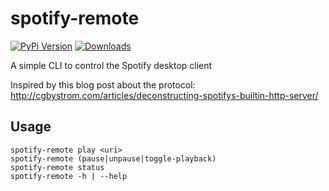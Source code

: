spotify-remote
==============


[![PyPi Version](http://img.shields.io/pypi/v/spotify-remote.svg?style=flat-square)](https://pypi.python.org/pypi/spotify-remote)
[![Downloads](http://img.shields.io/pypi/dm/spotify-remote.svg?style=flat-square)](https://pypi.python.org/pypi/spotify-remote)


A simple CLI to control the Spotify desktop client

Inspired by this blog post about the protocol: http://cgbystrom.com/articles/deconstructing-spotifys-builtin-http-server/


Usage
------

    spotify-remote play <uri>
    spotify-remote (pause|unpause|toggle-playback)
    spotify-remote status
    spotify-remote -h | --help
